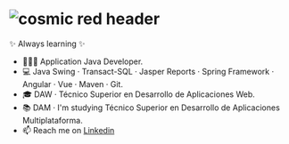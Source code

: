 #  ![cosmic red header](https://assets.codepen.io/527512/twitch_cover.jpg?width=1000&height=200&format=auto&fit=cover)

✨ Always learning ✨

- 👨🏻‍💻 Application Java Developer.
- 💻 Java Swing · Transact-SQL · Jasper Reports · Spring Framework · Angular · Vue · Maven · Git.
- 🎓 DAW · Técnico Superior en Desarrollo de Aplicaciones Web.
- 📚 DAM · I'm studying Técnico Superior en Desarrollo de Aplicaciones Multiplataforma.
- 📫 Reach me on [Linkedin](https://www.linkedin.com/in/lassana-kante-b72483182)

<!-- <a href=""> <img align="center" src="https://github-readme-stats-sigma-five.vercel.app/api/top-langs/?username=LassanaK&theme=react&line_height=40&hide=css"/> </a> -->

<!--<a href=""> <img align="center" src="https://github-readme-stats.vercel.app/api/?username=LassanaK"/> </a> -->
